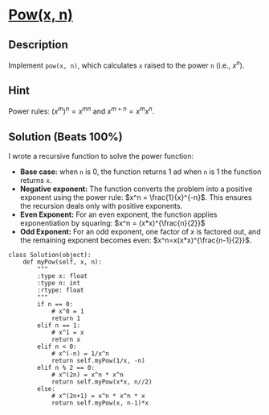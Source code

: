 # [Pow(x, n)](https://leetcode.com/problems/powx-n/?envType=company&envId=facebook&favoriteSlug=facebook-thirty-days)

## Description
Implement `pow(x, n)`, which calculates `x` raised to the power `n` (i.e., $x^n$).

## Hint
Power rules: $(x^m)^n=x^{mn}$ and $x^{m+n} = x^mx^n$.

## Solution (Beats 100%)
I wrote a recursive function to solve the power function:
- **Base case:** when `n` is 0, the function returns 1 ad when `n` is 1 the function returns `x`.
- **Negative exponent:**  The function converts the problem into a positive exponent using the power rule: $x^n = \frac{1}{x}^{-n}$. This ensures the recursion deals only with positive exponents.
- **Even Exponent:** For an even exponent, the function applies exponentiation by squaring: $x^n = (x*x)^{\frac{n}{2}}$
- **Odd Exponent:** For an odd exponent, one factor of $x$ is factored out, and the remaining exponent becomes even: $x^n=x(x*x)^{\frac{n-1}{2}}$.

```
class Solution(object):
    def myPow(self, x, n):
        """
        :type x: float
        :type n: int
        :rtype: float
        """
        if n == 0:
            # x^0 = 1
            return 1
        elif n == 1:
            # x^1 = x
            return x
        elif n < 0:
            # x^(-n) = 1/x^n
            return self.myPow(1/x, -n)
        elif n % 2 == 0:
            # x^(2n) = x^n * x^n
            return self.myPow(x*x, n//2)
        else:
            # x^(2n+1) = x^n * x^n * x
            return self.myPow(x, n-1)*x
```
